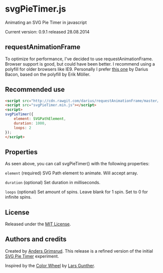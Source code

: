 svgPieTimer.js
================

Animating an SVG Pie Timer in javascript

Current version: 0.9.1 released 28.08.2014

requestAnimationFrame
---------------
To optimize for performance, I've decided to use requestAnimationFrame. Browser support is good, but could have been better. I recommend using a polyfill for older browsers like IE9. Personally I prefer [this one](https://github.com/darius/requestAnimationFrame) by Darius Bacon, based on the polyfill by Erik Möller.


Recommended use
---------------

```html
<script src="http://cdn.rawgit.com/darius/requestAnimationFrame/master/requestAnimationFrame.min.js"></script>
<script src="svgPieTimer.min.js"></script>
<script>
svgPieTimer({
    element: SVGPathElement,
    duration: 1000,
    loops: 2
});
</script>
```


Properties
---------------

As seen above, you can call svgPieTimer() with the following properties:

`element` (required) SVG Path element to animate. Will accept array.

`duration` (optional) Set duration in milliseconds.

`loops` (optional) Set amount of spins. Leave blank for 1 spin. Set to 0 for infinite spins.


License
---------------
Released under the [MIT License](http://opensource.org/licenses/mit-license.php).


Authors and credits
---------------
Created by [Anders Grimsrud](grint.no). This release is a refined version of the initial [SVG Pie Timer](http://codepen.io/agrimsrud/pen/EmCoa) experiment.

Inspired by the [Color Wheel](http://itpastorn.github.io/webbteknik/future-stuff/svg/color-wheel.html) by [Lars Gunther](https://github.com/itpastorn).